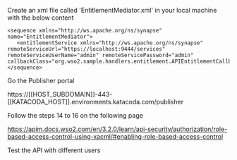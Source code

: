 Create an xml file called 'EntitlementMediator.xml' in your local machine with the below content

```
<sequence xmlns="http://ws.apache.org/ns/synapse"  name="EntitlementMediator">     
   <entitlementService xmlns="http://ws.apache.org/ns/synapse" remoteServiceUrl="https://localhost:9444/services" remoteServiceUserName="admin" remoteServicePassword="admin" callbackClass="org.wso2.sample.handlers.entitlement.APIEntitlementCallbackHandler"/>
</sequence>
```

Go the Publisher portal 

https://[[HOST_SUBDOMAIN]]-443-[[KATACODA_HOST]].environments.katacoda.com/publisher


Follow the steps 14 to 16 on the following page

https://apim.docs.wso2.com/en/3.2.0/learn/api-security/authorization/role-based-access-control-using-xacml/#enabling-role-based-access-control

Test the API with different users
